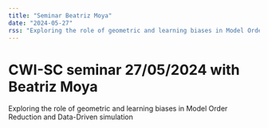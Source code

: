 ```yaml
---
title: "Seminar Beatriz Moya"
date: "2024-05-27"
rss: "Exploring the role of geometric and learning biases in Model Order Reduction and Data-Driven simulation"
---
```


# CWI-SC seminar 27/05/2024 with Beatriz Moya

Exploring the role of geometric and learning biases in Model Order Reduction and Data-Driven simulation
